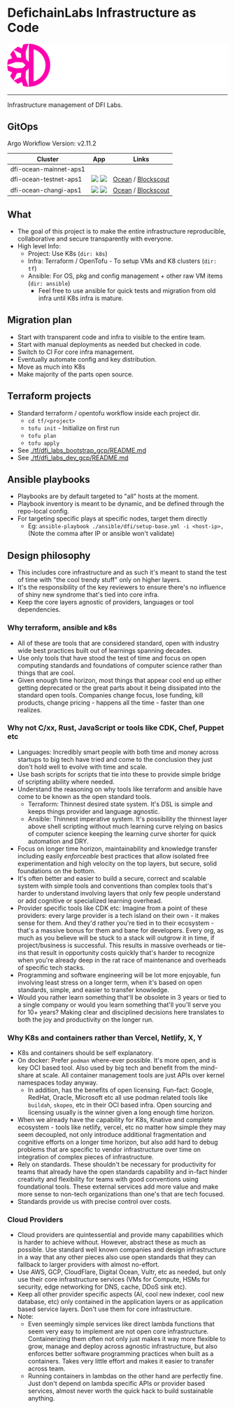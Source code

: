 # DefichainLabs Infrastructure as Code

[![DefichainLabs](./docs/imgs/defichainlabs.svg)](https://defichain.com)

---

Infrastructure management of DFI Labs.

## GitOps

Argo Workflow Version: v2.11.2

| Cluster                | App                                                                                                                                                                                | Links                                                                                                                               |
| ---------------------- | ---------------------------------------------------------------------------------------------------------------------------------------------------------------------------------- | ----------------------------------------------------------------------------------------------------------------------------------- |
| dfi-ocean-mainnet-aps1 |                                                                                                                                                                                    |                                                                                                                                     |
| dfi-ocean-testnet-aps1 | ![](https://argo.testnet.ocean.jellyfishsdk.com/api/badge?name=ocean&showAppName=true) ![](https://argo.testnet.ocean.jellyfishsdk.com/api/badge?name=blockscout&showAppName=true) | [Ocean](./k8s/legacy/testnet/dfi-ocean-testnet-aps1/ocean/) / [Blockscout](./k8s/legacy/testnet/dfi-ocean-testnet-aps1/blockscout/) |
| dfi-ocean-changi-aps1  | ![](https://argo.changi.ocean.jellyfishsdk.com/api/badge?name=ocean&showAppName=true) ![](https://argo.changi.ocean.jellyfishsdk.com/api/badge?name=blockscout&showAppName=true)   | [Ocean](./k8s/legacy/changi/dfi-ocean-changi-aps1/ocean/) / [Blockscout](./k8s/legacy/changi/dfi-ocean-changi-aps1/blockscout/)     |

## What

- The goal of this project is to make the entire infrastructure reproducible, collaborative and secure transparently with everyone.
- High level Info:
  - Project: Use K8s (`dir: k8s`)
  - Infra: Terraform / OpenTofu - To setup VMs and K8 clusters (`dir: tf`)
  - Ansible: For OS, pkg and config management + other raw VM items (`dir: ansible`)
    - Feel free to use ansible for quick tests and migration from old infra until K8s infra is mature.

## Migration plan

- Start with transparent code and infra to visible to the entire team.
- Start with manual deployments as needed but checked in code.
- Switch to CI For core infra management.
- Eventually automate config and key distribution.
- Move as much into K8s
- Make majority of the parts open source.

## Terraform projects

- Standard terraform / opentofu workflow inside each project dir.
  - `cd tf/<project>`
  - `tofu init` - Initialize on first run
  - `tofu plan`
  - `tofu apply`
- See [./tf/dfi_labs_bootstrap_gcp/README.md](tf/dfi_labs_bootstrap_gcp/README.md)
- See [./tf/dfi_labs_dev_gcp/README.md](tf/dfi_labs_dev_gcp/README.md)

## Ansible playbooks

- Playbooks are by default targeted to "all" hosts at the moment.
- Playbook inventory is meant to be dynamic, and be defined through the repo-local config.
- For targeting specific plays at specific nodes, target them directly
  - Eg: `ansible-playbook ./ansible/dfi/setup-base.yml -i <host-ip>,` (Note the comma after IP or ansible won't validate)

## Design philosophy

- This includes core infrastructure and as such it's meant to stand the test of time with "the cool trendy stuff" only on higher layers.
- It's the responsibility of the key reviewers to ensure there's no influence of shiny new syndrome that's tied into core infra.
- Keep the core layers agnostic of providers, languages or tool dependencies.

### Why terraform, ansible and k8s

- All of these are tools that are considered standard, open with industry wide best practices built out of learnings spanning decades.
- Use only tools that have stood the test of time and focus on open computing standards and foundations of computer science rather than things that are cool.
- Given enough time horizon, most things that appear cool end up either getting deprecated or the great parts about it being dissipated into the standard open tools. Companies change focus, lose funding, kill products, change pricing - happens all the time - faster than one realizes.

### Why not C/xx, Rust, JavaScript or tools like CDK, Chef, Puppet etc

- Languages: Incredibly smart people with both time and money across startups to big tech have tried and come to the conclusion they just don't hold well to evolve with time and scale.
- Use bash scripts for scripts that tie into these to provide simple bridge of scripting ability where needed.
- Understand the reasoning on why tools like terraform and ansible have come to be known as the open standard tools.
  - Terraform: Thinnest desired state system. It's DSL is simple and keeps things provider and language agnostic.
  - Ansible: Thinnest imperative system. It's possibility the thinnest layer above shell scripting without much learning curve relying on basics of computer science keeping the learning curve shorter for quick automation and DRY.
- Focus on longer time horizon, maintainability and knowledge transfer including easily _enforceable_ best practices that allow isolated free experimentation and high velocity on the top layers, but secure, solid foundations on the bottom.
- It's often better and easier to build a secure, correct and scalable system with simple tools and conventions than complex tools that's harder to understand involving layers that only few people understand or add cognitive or specialized learning overhead.
- Provider specific tools like CDK etc: Imagine from a point of these providers: every large provider is a tech island on their own - it makes sense for them. And they'd rather you're tied in to their ecosystem - that's a massive bonus for them and bane for developers. Every org, as much as you believe will be stuck to a stack will outgrow it in time, if project/business is successful. This results in massive overheads or tie-ins that result in opportunity costs quickly that's harder to recognize when you're already deep in the rat race of maintenance and overheads of specific tech stacks.
- Programming and software engineering will be lot more enjoyable, fun involving least stress on a longer term, when it's based on open standards, simple, and easier to transfer knowledge.
- Would you rather learn something that'll be obsolete in 3 years or tied to a single company or would you learn something that'll you'll serve you for 10+ years? Making clear and disciplined decisions here translates to both the joy and productivity on the longer run.

### Why K8s and containers rather than Vercel, Netlify, X, Y

- K8s and containers should be self explanatory.
- On docker: Prefer `podman` where-ever possible. It's more open, and is key OCI based tool. Also used by big tech and benefit from the mind-share at scale. All container management tools are just APIs over kernel namespaces today anyway.
  - In addition, has the benefits of open licensing. Fun-fact: Google, RedHat, Oracle, Microsoft etc all use podman related tools like `buildah`, `skopeo`, etc in their OCI based infra. Open sourcing and licensing usually is the winner given a long enough time horizon.
- When we already have the capability for K8s, Knative and complete ecosystem - tools like netlify, vercel, etc no matter how simple they may seem decoupled, not only introduce additional fragmentation and cognitive efforts on a longer time horizon, but also add hard to debug problems that are specific to vendor infrastructure over time on integration of complex pieces of infrastructure.
- Rely on standards. These shouldn't be necessary for productivity for teams that already have the open standards capability and in-fact hinder creativity and flexibility for teams with good conventions using foundational tools. These external services add more value and make more sense to non-tech organizations than one's that are tech focused.
- Standards provide us with precise control over costs.

### Cloud Providers

- Cloud providers are quintessential and provide many capabilities which is harder to achieve without. However, abstract these as much as possible. Use standard well known companies and design infrastructure in a way that any other pieces also use open standards that they can fallback to larger providers with almost no-effort.
- Use AWS, GCP, CloudFlare, Digital Ocean, Vultr, etc as needed, but only use their core infrastructure services (VMs for Compute, HSMs for security, edge networking for DNS, cache, DDoS sink etc).
- Keep all other provider specific aspects (AI, cool new indexer, cool new database, etc) only contained in the application layers or as application based service layers. Don't use them for core infrastructure.
- Note:
  - Even seemingly simple services like direct lambda functions that seem very easy to implement are not open core infrastructure. Containerizing them often not only just makes it way more flexible to grow, manage and deploy across agnostic infrastructure, but also enforces better software programming practices when built as a containers. Takes very little effort and makes it easier to transfer across team.
  - Running containers in lambdas on the other hand are perfectly fine. Just don't depend on lambda specific APIs or provider based services, almost never worth the quick hack to build sustainable anything.
